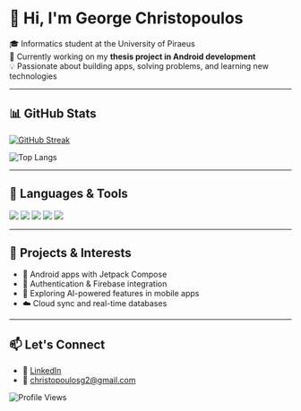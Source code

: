 # 👋 Hi, I'm George Christopoulos

🎓 Informatics student at the University of Piraeus  
📱 Currently working on my **thesis project in Android development**  
💡 Passionate about building apps, solving problems, and learning new technologies

---

## 📊 GitHub Stats

[![GitHub Streak](https://streak-stats.demolab.com/?user=Georgechrp&theme=tokyonight)](https://git.io/streak-stats)

![Top Langs](https://github-readme-stats.vercel.app/api/top-langs/?username=Georgechrp&layout=compact&theme=tokyonight)

---

## 🧰 Languages & Tools

<p>
  <img src="https://img.shields.io/badge/Kotlin-0095D5?style=for-the-badge&logo=kotlin&logoColor=white"/>
  <img src="https://img.shields.io/badge/Android-3DDC84?style=for-the-badge&logo=android&logoColor=white"/>
  <img src="https://img.shields.io/badge/Java-007396?style=for-the-badge&logo=java&logoColor=white"/>
  <img src="https://img.shields.io/badge/GitHub-181717?style=for-the-badge&logo=github&logoColor=white"/>
  <img src="https://img.shields.io/badge/Firebase-003B57?style=for-the-badge&logo=firebase&logoColor=white"/>
</p>

---

## 🌱 Projects & Interests
- 📱 Android apps with Jetpack Compose
- 🔐 Authentication & Firebase integration
- 🧠 Exploring AI-powered features in mobile apps
- ☁️ Cloud sync and real-time databases

---

## 📫 Let's Connect
- 💼 [LinkedIn](https://linkedin.com/in/georgechrp)  
- 📧 christopoulosg2@gmail.com


![Profile Views](https://komarev.com/ghpvc/?username=Georgechrp&color=blue)

